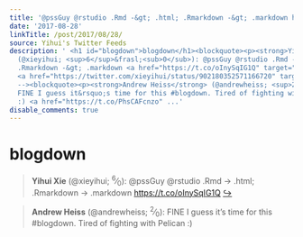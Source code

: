 ```yaml
---
title: '@pssGuy @rstudio .Rmd -&gt; .html; .Rmarkdown -&gt; .markdown https://t.co/oInySqIG1Q'
date: '2017-08-28'
linkTitle: /post/2017/08/28/
source: Yihui's Twitter Feeds
description: ' <h1 id="blogdown">blogdown</h1><blockquote><p><strong>Yihui Xie</strong>
  (@xieyihui; <sup>6</sup>&frasl;<sub>0</sub>): @pssGuy @rstudio .Rmd -&gt; .html;
  .Rmarkdown -&gt; .markdown <a href="https://t.co/oInySqIG1Q" target="_blank">https://t.co/oInySqIG1Q</a>
  <a href="https://twitter.com/xieyihui/status/902180352571166720" target="_blank">&#8618;</a></p></blockquote><!--
  --><blockquote><p><strong>Andrew Heiss</strong> (@andrewheiss; <sup>2</sup>&frasl;<sub>0</sub>):
  FINE I guess it&rsquo;s time for this #blogdown. Tired of fighting with Pelican
  :) <a href="https://t.co/PhsCAFcnzo" ...'
disable_comments: true
---
```

 <h1 id="blogdown">blogdown</h1><blockquote><p><strong>Yihui Xie</strong> (@xieyihui; <sup>6</sup>&frasl;<sub>0</sub>): @pssGuy @rstudio .Rmd -&gt; .html; .Rmarkdown -&gt; .markdown <a href="https://t.co/oInySqIG1Q" target="_blank">https://t.co/oInySqIG1Q</a> <a href="https://twitter.com/xieyihui/status/902180352571166720" target="_blank">&#8618;</a></p></blockquote><!-- --><blockquote><p><strong>Andrew Heiss</strong> (@andrewheiss; <sup>2</sup>&frasl;<sub>0</sub>): FINE I guess it&rsquo;s time for this #blogdown. Tired of fighting with Pelican :) <a href="https://t.co/PhsCAFcnzo" ...